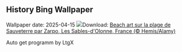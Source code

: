 ## History Bing Wallpaper
Wallpaper date: 2025-04-15
![](https://www.bing.com/th?id=OHR.BeachArt_FR-FR1721959544_UHD.jpg&w=1000)Download: [Beach art sur la plage de Sauveterre par Zarpo, Les Sables-d'Olonne, France (© Hemis/Alamy)](https://www.bing.com/th?id=OHR.BeachArt_FR-FR1721959544_UHD.jpg)

Auto get programm by LtgX
